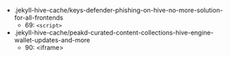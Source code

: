* .jekyll-hive-cache/keys-defender-phishing-on-hive-no-more-solution-for-all-frontends
  * 69: `<script>`
* .jekyll-hive-cache/peakd-curated-content-collections-hive-engine-wallet-updates-and-more
  * 90: &lt;iframe&gt;
